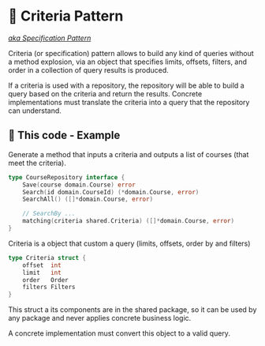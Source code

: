 # 📎 Criteria Pattern
[_aka Specification Pattern_](https://en.wikipedia.org/wiki/Specification_pattern)

Criteria (or specification) pattern allows to build any kind of queries without a method explosion, via an object that specifies limits, offsets, filters, and order in a collection of query results is produced.

If a criteria is used with a repository, the repository will be able to build a query based on the criteria and return the results.
Concrete implementations must translate the criteria into a query that the repository can understand.

## 💠 This code - Example

Generate a method that inputs a criteria and outputs a list of courses (that meet the criteria).

```go
type CourseRepository interface {
    Save(course domain.Course) error
    Search(id domain.CourseId) (*domain.Course, error)
    SearchAll() ([]*domain.Course, error)

    // SearchBy ...
    matching(criteria shared.Criteria) ([]*domain.Course, error)
}
```

Criteria is a object that custom a query (limits, offsets, order by and filters) 

```go
type Criteria struct {
    offset  int
    limit   int
    order   Order
    filters Filters
}
```

This struct a its components are in the shared package, so it can be used by any package and never applies concrete business logic.

A concrete implementation must convert this object to a valid query.
